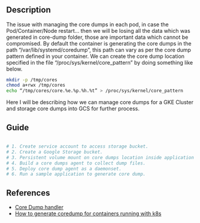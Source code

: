 # 

## Description
The issue with managing the core dumps in each pod, in case the Pod/Container/Node restart… then we will be losing all the data which was generated in core-dump folder, those are important data which cannot be compromised. 
By default the container is generating the core dumps in the path “/var/lib/systemd/coredump”, this path can vary as per the core dump pattern defined in your container. We can create the core dump location specified in the file “/proc/sys/kernel/core_pattern” by doing something like below.


```bash
mkdir -p /tmp/cores
chmod a+rwx /tmp/cores
echo “/tmp/cores/core.%e.%p.%h.%t” > /proc/sys/kernel/core_pattern
```

Here I will be describing how we can manage core dumps for a GKE Cluster and storage core dumps into GCS for further process.

## Guide

```bash

# 1. Create service account to access storage bucket.
# 2. Create a Google Storage bucket.
# 3. Persistent volume mount on core dumps location inside application container.
# 4. Build a core dumps agent to collect dump files.
# 5. Deploy core dump agent as a daemonset.
# 6. Run a sample application to generate core dump. 

```

## References 
- [Core Dump handler](https://github.com/IBM/core-dump-handler)
- [How to generate coredump for containers running with k8s](https://shuanglu1993.medium.com/how-to-generate-coredump-for-containers-running-with-k8s-1a3f4a7e75b2)
